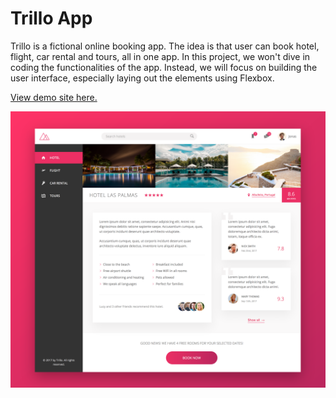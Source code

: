 # Trillo App

Trillo is a fictional online booking app. The idea is that user can book hotel, flight, car rental and tours, all in one app. In this project, we won't dive in coding the functionalities of the app. Instead, we will focus on building the user interface, especially laying out the elements using Flexbox.

[View demo site here.](http://edwinchen.co/trillo_app/)

![Preview](screenshot.png)
